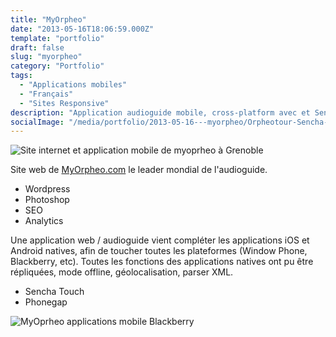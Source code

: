 ```yaml
---
title: "MyOrpheo"
date: "2013-05-16T18:06:59.000Z"
template: "portfolio"
draft: false
slug: "myorpheo"
category: "Portfolio"
tags: 
  - "Applications mobiles"
  - "Français"
  - "Sites Responsive"
description: "Application audioguide mobile, cross-platform avec et Sencha Touch. Pour la visite de musée, de villes, accompagnée de commentaires audio géolocalisés."
socialImage: "/media/portfolio/2013-05-16---myorpheo/Orpheotour-Sencha-BlackBerryZ101.jpg"
---
```


![Site internet et application mobile de myoprheo à Grenoble](/media/portfolio/2013-05-16---myorpheo/myorpheo.jpg)

Site web de [MyOrpheo.com](http://MyOrpheo.com) le leader mondial de l'audioguide.

- Wordpress
- Photoshop
- SEO
- Analytics



Une application web / audioguide vient compléter les applications iOS et Android natives, afin de toucher toutes les plateformes (Window Phone, Blackberry, etc). Toutes les fonctions des applications natives ont pu être répliquées, mode offline, géolocalisation, parser XML.

- Sencha Touch
- Phonegap



![MyOprheo applications mobile Blackberry](/media/portfolio/2013-05-16---myorpheo/Orpheotour-Sencha-BlackBerryZ10.jpg)
